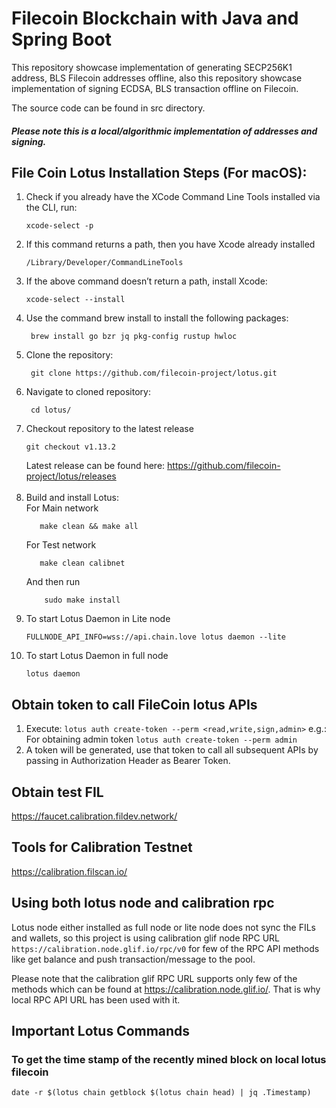 # Filecoin Blockchain with Java and Spring Boot

This repository showcase implementation of generating SECP256K1 address, BLS Filecoin addresses offline,
also this repository showcase implementation of signing ECDSA, BLS transaction offline on Filecoin.

The source code can be found in src directory.

##### Please note this is a local/algorithmic implementation of addresses and signing.

## File Coin Lotus Installation Steps (For macOS):

1. Check if you already have the XCode Command Line Tools installed via the CLI, run:
   ```shell
   xcode-select -p
   ``` 
2. If this command returns a path, then you have Xcode already installed
   ```shell 
   /Library/Developer/CommandLineTools
    ```
3. If the above command doesn’t return a path, install Xcode:
   ```shell
   xcode-select --install
    ```
4. Use the command brew install to install the following packages:
   ```shell
    brew install go bzr jq pkg-config rustup hwloc
    ```
5. Clone the repository:
   ```shell
    git clone https://github.com/filecoin-project/lotus.git
    ```
6. Navigate to cloned repository:
   ```shell
    cd lotus/
    ```
7. Checkout repository to the latest release
   ```shell
   git checkout v1.13.2
   ``` 
   Latest release can be found here: https://github.com/filecoin-project/lotus/releases <br/><br/>
8. Build and install Lotus:<br/>
   For Main network
    ```shell
       make clean && make all
    ```
   For Test network
    ```shell
       make clean calibnet
    ```
   And then run
   ```shell
       sudo make install
    ```
9. To start Lotus Daemon in Lite node
   ```shell
   FULLNODE_API_INFO=wss://api.chain.love lotus daemon --lite
   ```
10. To start Lotus Daemon in full node
    ```shell
    lotus daemon
      ```

## Obtain token to call FileCoin lotus APIs

1. Execute: ``lotus auth create-token --perm <read,write,sign,admin>`` e.g.: For obtaining admin
   token ``lotus auth create-token --perm admin``
2. A token will be generated, use that token to call all subsequent APIs by passing in Authorization Header as Bearer
   Token.

## Obtain test FIL

https://faucet.calibration.fildev.network/

## Tools for Calibration Testnet

https://calibration.filscan.io/

## Using both lotus node and calibration rpc

Lotus node either installed as full node or lite node does not sync the FILs and wallets, so this project is using
calibration glif node RPC URL ``https://calibration.node.glif.io/rpc/v0`` for few of the RPC API methods like get
balance and push
transaction/message to the pool.

Please note that the calibration glif RPC URL supports only few of the methods which can be found at
https://calibration.node.glif.io/. That is why local RPC API URL has been used with it.

## Important Lotus Commands

### To get the time stamp of the recently mined block on local lotus filecoin

```shell
date -r $(lotus chain getblock $(lotus chain head) | jq .Timestamp)
```

